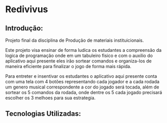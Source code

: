 # Redivivus

## Introdução:
Projeto final da disciplina de Produção de materiais instituicionais.

Este projeto visa ensinar de forma ludica os estudantes a compreensão da logica de programação onde em um tabuleiro fisico e com o auxilio do aplicativo aqui presente eles irão sortear comandos e organiza-los de maneira eficiente para finalizar o jogo de forma mais rápida.

Para entreter e insentivar os estudantes o aplicativo aqui presente conta com uma tela com 4 botões representando cada jogador e a cada rodada um genero musical correspondente a cor do jogado será tocada, além de sortear os 5 comandos da rodada, onde dentre os 5 cada jogado precisará escolher os 3 melhoes para sua estrategia.

## Tecnologias Utilizadas:
